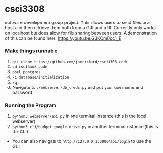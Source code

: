 # csci3308
software development group project. This allows users to send files to a host and then retrieve them both from a GUI and a UI. Currently only works on localhost but does allow for file sharing between users. A demonstration of this can be found here: https://youtu.be/G3KCmDdc1_E 

### Make things runnable
1. `git clone https://github.com/joerickard/csci3308_code`
1. `cd csci3308_code`
1. `psql postgres`
1. `\i database/initialization`
1. `\q`
1. Navigate to `./webserver/db_creds.py` and put your username and password

### Running the Program
1. `python3 webserver/api.py` in one terminal instance (this is the local webserver)
1. `python3 cli/budget_google_drive.py`  in another terminal instance (this is the CLI)
  - You can also navigate to `http://127.0.0.1:5000/api/login` to use the GUI
